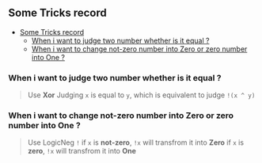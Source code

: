 ## Some Tricks record

- [Some Tricks record](#some-tricks-record)
  - [When i want to judge two number whether is it equal ?](#when-i-want-to-judge-two-number-whether-is-it-equal-)
  - [When i want to change not-zero number into Zero or zero number into One ?](#when-i-want-to-change-not-zero-number-into-zero-or-zero-number-into-one-)


### When i want to judge two number whether is it equal ?

> Use **Xor**
> Judging `x` is equal to `y`, which is equivalent to judge `!(x ^ y)`

### When i want to change not-zero number into Zero or zero number into One ?

> Use LogicNeg `!`
> if `x` is **not-zero**, `!x` will transfrom it into **Zero**
> if `x` is **zero**, `!x` will transfrom it into **One**

